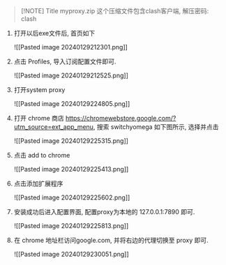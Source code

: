 

> [!NOTE] Title
>myproxy.zip 这个压缩文件包含clash客户端, 解压密码: clash


1. 打开以后exe文件后, 首页如下

	![[Pasted image 20240129212301.png]]



2. 点击 Profiles, 导入订阅配置文件即可.

	![[Pasted image 20240129212525.png]]
	
	
3. 打开system proxy

	
	![[Pasted image 20240129224805.png]]
	
4. 打开 chrome 商店 https://chromewebstore.google.com/?utm_source=ext_app_menu, 搜索 switchyomega 如下图所示, 选择并点击

	![[Pasted image 20240129225315.png]]

5. 点击 add to chrome

	![[Pasted image 20240129225413.png]]
	
	


6. 点击添加扩展程序

	![[Pasted image 20240129225602.png]]

7. 安装成功后进入配置界面, 配置proxy为本地的 127.0.0.1:7890 即可.

	![[Pasted image 20240129225813.png]]
	
8. 在 chrome 地址栏访问google.com, 并将右边的代理切换至 proxy 即可.

	![[Pasted image 20240129230051.png]]